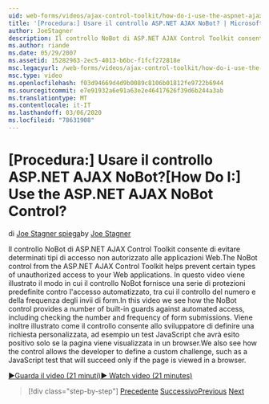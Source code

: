 ```yaml
---
uid: web-forms/videos/ajax-control-toolkit/how-do-i-use-the-aspnet-ajax-nobot-control
title: '[Procedura:] Usare il controllo ASP.NET AJAX NoBot? | Microsoft Docs'
author: JoeStagner
description: Il controllo NoBot di ASP.NET AJAX Control Toolkit consente di evitare determinati tipi di accesso non autorizzato alle applicazioni Web. In questo video si vedrà come...
ms.author: riande
ms.date: 05/29/2007
ms.assetid: 15282963-2ec5-4013-b6bc-f1fcf272818e
msc.legacyurl: /web-forms/videos/ajax-control-toolkit/how-do-i-use-the-aspnet-ajax-nobot-control
msc.type: video
ms.openlocfilehash: f03d94669d4d9b0089c8106b01812fe9722b6944
ms.sourcegitcommit: e7e91932a6e91a63e2e46417626f39d6b244a3ab
ms.translationtype: MT
ms.contentlocale: it-IT
ms.lasthandoff: 03/06/2020
ms.locfileid: "78631908"
---
```

# <a name="how-do-i-use-the-aspnet-ajax-nobot-control"></a><span data-ttu-id="eba43-105">[Procedura:] Usare il controllo ASP.NET AJAX NoBot?</span><span class="sxs-lookup"><span data-stu-id="eba43-105">[How Do I:] Use the ASP.NET AJAX NoBot Control?</span></span>

<span data-ttu-id="eba43-106">di [Joe Stagner spiega](https://github.com/JoeStagner)</span><span class="sxs-lookup"><span data-stu-id="eba43-106">by [Joe Stagner](https://github.com/JoeStagner)</span></span>

<span data-ttu-id="eba43-107">Il controllo NoBot di ASP.NET AJAX Control Toolkit consente di evitare determinati tipi di accesso non autorizzato alle applicazioni Web.</span><span class="sxs-lookup"><span data-stu-id="eba43-107">The NoBot control from the ASP.NET AJAX Control Toolkit helps prevent certain types of unauthorized access to your Web applications.</span></span> <span data-ttu-id="eba43-108">In questo video viene illustrato il modo in cui il controllo NoBot fornisce una serie di protezioni predefinite contro l'accesso automatizzato, tra cui il controllo del numero e della frequenza degli invii di form.</span><span class="sxs-lookup"><span data-stu-id="eba43-108">In this video we see how the NoBot control provides a number of built-in guards against automated access, including checking the number and frequency of form submissions.</span></span> <span data-ttu-id="eba43-109">Viene inoltre illustrato come il controllo consente allo sviluppatore di definire una richiesta personalizzata, ad esempio un test JavaScript che avrà esito positivo solo se la pagina viene visualizzata in un browser.</span><span class="sxs-lookup"><span data-stu-id="eba43-109">We also see how the control allows the developer to define a custom challenge, such as a JavaScript test that will succeed only if the page is viewed in a browser.</span></span>

[<span data-ttu-id="eba43-110">&#9654;Guarda il video (21 minuti)</span><span class="sxs-lookup"><span data-stu-id="eba43-110">&#9654; Watch video (21 minutes)</span></span>](https://channel9.msdn.com/Blogs/ASP-NET-Site-Videos/how-do-i-use-the-aspnet-ajax-nobot-control)

> [!div class="step-by-step"]
> <span data-ttu-id="eba43-111">[Precedente](how-do-i-use-the-aspnet-ajax-mutuallyexclusive-checkbox-extender.md)
> [Successivo](how-do-i-use-the-aspnet-ajax-listsearch-extender.md)</span><span class="sxs-lookup"><span data-stu-id="eba43-111">[Previous](how-do-i-use-the-aspnet-ajax-mutuallyexclusive-checkbox-extender.md)
[Next](how-do-i-use-the-aspnet-ajax-listsearch-extender.md)</span></span>
